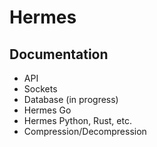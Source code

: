 # Hermes

## Documentation
- API
- Sockets
- Database (in progress)
- Hermes Go
- Hermes Python, Rust, etc.
- Compression/Decompression
